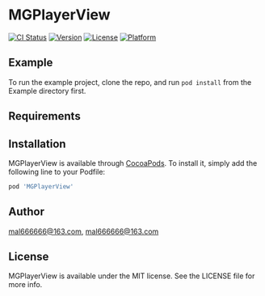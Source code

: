 # MGPlayerView

[![CI Status](https://img.shields.io/travis/mal666666@163.com/MGPlayerView.svg?style=flat)](https://travis-ci.org/mal666666@163.com/MGPlayerView)
[![Version](https://img.shields.io/cocoapods/v/MGPlayerView.svg?style=flat)](https://cocoapods.org/pods/MGPlayerView)
[![License](https://img.shields.io/cocoapods/l/MGPlayerView.svg?style=flat)](https://cocoapods.org/pods/MGPlayerView)
[![Platform](https://img.shields.io/cocoapods/p/MGPlayerView.svg?style=flat)](https://cocoapods.org/pods/MGPlayerView)

## Example

To run the example project, clone the repo, and run `pod install` from the Example directory first.

## Requirements

## Installation

MGPlayerView is available through [CocoaPods](https://cocoapods.org). To install
it, simply add the following line to your Podfile:

```ruby
pod 'MGPlayerView'
```

## Author

mal666666@163.com, mal666666@163.com

## License

MGPlayerView is available under the MIT license. See the LICENSE file for more info.
